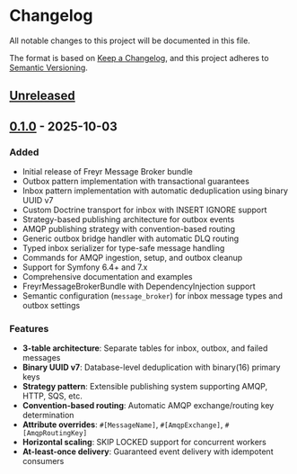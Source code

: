 # Changelog

All notable changes to this project will be documented in this file.

The format is based on [Keep a Changelog](https://keepachangelog.com/en/1.0.0/),
and this project adheres to [Semantic Versioning](https://semver.org/spec/v2.0.0.html).

## [Unreleased]

## [0.1.0] - 2025-10-03

### Added
- Initial release of Freyr Message Broker bundle
- Outbox pattern implementation with transactional guarantees
- Inbox pattern implementation with automatic deduplication using binary UUID v7
- Custom Doctrine transport for inbox with INSERT IGNORE support
- Strategy-based publishing architecture for outbox events
- AMQP publishing strategy with convention-based routing
- Generic outbox bridge handler with automatic DLQ routing
- Typed inbox serializer for type-safe message handling
- Commands for AMQP ingestion, setup, and outbox cleanup
- Support for Symfony 6.4+ and 7.x
- Comprehensive documentation and examples
- FreyrMessageBrokerBundle with DependencyInjection support
- Semantic configuration (`message_broker`) for inbox message types and outbox settings

### Features
- **3-table architecture**: Separate tables for inbox, outbox, and failed messages
- **Binary UUID v7**: Database-level deduplication with binary(16) primary keys
- **Strategy pattern**: Extensible publishing system supporting AMQP, HTTP, SQS, etc.
- **Convention-based routing**: Automatic AMQP exchange/routing key determination
- **Attribute overrides**: `#[MessageName]`, `#[AmqpExchange]`, `#[AmqpRoutingKey]`
- **Horizontal scaling**: SKIP LOCKED support for concurrent workers
- **At-least-once delivery**: Guaranteed event delivery with idempotent consumers

[Unreleased]: https://github.com/freyr/message-broker/compare/v0.1.0...HEAD
[0.1.0]: https://github.com/freyr/message-broker/releases/tag/v0.1.0
